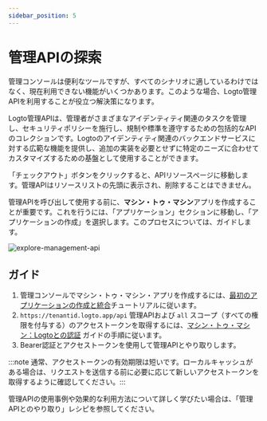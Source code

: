 ```yaml
---
sidebar_position: 5
---
```


# 管理APIの探索

管理コンソールは便利なツールですが、すべてのシナリオに適しているわけではなく、現在利用できない機能がいくつかあります。このような場合、Logto管理APIを利用することが役立つ解決策になります。

Logto管理APIは、管理者がさまざまなアイデンティティ関連のタスクを管理し、セキュリティポリシーを施行し、規制や標準を遵守するための包括的なAPIのコレクションです。Logtoのアイデンティティ関連のバックエンドサービスに対する広範な機能を提供し、追加の実装を必要とせずに特定のニーズに合わせてカスタマイズするための基盤として使用することができます。

「チェックアウト」ボタンをクリックすると、APIリソースページに移動します。管理APIはリソースリストの先頭に表示され、削除することはできません。

管理APIを呼び出して使用する前に、**マシン・トゥ・マシン**アプリを作成することが重要です。これを行うには、「アプリケーション」セクションに移動し、「アプリケーションの作成」を選択します。このプロセスについては、ガイドします。

![explore-management-api](./assets/api-resources.png)

## ガイド

1. 管理コンソールでマシン・トゥ・マシン・アプリを作成するには、[最初のアプリケーションの作成と統合](./create-and-integrate-the-first-app/)チュートリアルに従います。
2. `https://tenantid.logto.app/api` 管理APIおよび `all` スコープ（すべての権限を付与する）のアクセストークンを取得するには、[マシン・トゥ・マシン：Logtoとの認証](../../recipes/integrate-logto/machine-to-machine.mdx) ガイドの手順に従います。
3. Bearer認証とアクセストークンを使用して管理APIとやり取りします。

:::note 通常、アクセストークンの有効期限は短いです。ローカルキャッシュがある場合は、リクエストを送信する前に必要に応じて新しいアクセストークンを取得するように確認してください。:::

管理APIの使用事例や効果的な利用方法について詳しく学びたい場合は、「管理APIとのやり取り」レシピを参照してください。